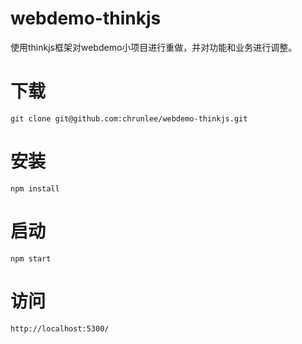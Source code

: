 # webdemo-thinkjs
使用thinkjs框架对webdemo小项目进行重做，并对功能和业务进行调整。

# 下载
```
git clone git@github.com:chrunlee/webdemo-thinkjs.git
```

# 安装
```
npm install
```

# 启动
```
npm start
```

# 访问
```
http://localhost:5300/
```
